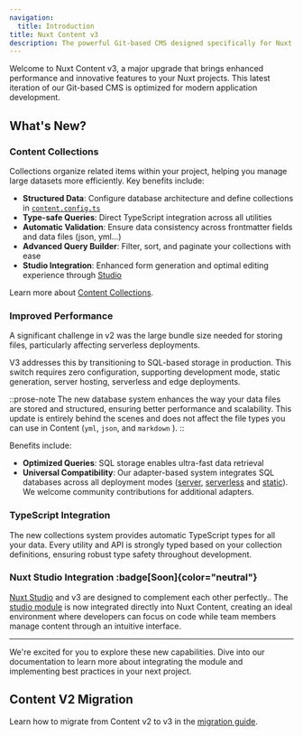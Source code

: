 ```yaml
---
navigation:
  title: Introduction
title: Nuxt Content v3
description: The powerful Git-based CMS designed specifically for Nuxt developers.
---
```


Welcome to Nuxt Content v3, a major upgrade that brings enhanced performance and innovative features to your Nuxt projects. This latest iteration of our Git-based CMS is optimized for modern application development.

## What's New?

### Content Collections

Collections organize related items within your project, helping you manage large datasets more efficiently. Key benefits include:

- **Structured Data**: Configure database architecture and define collections in [`content.config.ts`](/docs/collections/define#defining-collections)
- **Type-safe Queries**: Direct TypeScript integration across all utilities
- **Automatic Validation**: Ensure data consistency across frontmatter fields and data files (json, yml...)
- **Advanced Query Builder**: Filter, sort, and paginate your collections with ease
- **Studio Integration**: Enhanced form generation and optimal editing experience through [Studio](/studio)

Learn more about [Content Collections](/docs/collections/define).

### Improved Performance

A significant challenge in v2 was the large bundle size needed for storing files, particularly affecting serverless deployments.

V3 addresses this by transitioning to SQL-based storage in production. This switch requires zero configuration, supporting development mode, static generation, server hosting, serverless and edge deployments.

::prose-note
The new database system enhances the way your data files are stored and structured, ensuring better performance and scalability. This update is entirely behind the scenes and does not affect the file types you can use in Content (`yml`, `json`, and `markdown` ).
::

Benefits include:

- **Optimized Queries**: SQL storage enables ultra-fast data retrieval
- **Universal Compatibility**: Our adapter-based system integrates SQL databases across all deployment modes ([server](/docs/deploy/server), [serverless](/docs/deploy/serverless) and [static](/docs/deploy/static)). We welcome community contributions for additional adapters.

### TypeScript Integration

The new collections system provides automatic TypeScript types for all your data. Every utility and API is strongly typed based on your collection definitions, ensuring robust type safety throughout development.

### Nuxt Studio Integration :badge[Soon]{color="neutral"}

[Nuxt Studio](/docs/studio/setup) and v3 are designed to complement each other perfectly.. The [studio module](https://github.com/nuxtlabs/studio-module) is now integrated directly into Nuxt Content, creating an ideal environment where developers can focus on code while team members manage content through an intuitive interface.

---

We're excited for you to explore these new capabilities. Dive into our documentation to learn more about integrating the module and implementing best practices in your next project.

## Content V2 Migration

Learn how to migrate from Content v2 to v3 in the [migration guide](/docs/getting-started/migration).
